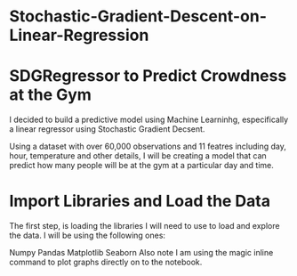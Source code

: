 # Stochastic-Gradient-Descent-on-Linear-Regression
# SDGRegressor to Predict Crowdness at the Gym

 I decided to build a predictive model using Machine Learninhg, especifically a linear regressor using Stochastic Gradient Decsent.

Using a dataset with over 60,000 observations and 11 featres including day, hour, temperature and other details, I will be creating a model that can predict how many people will be at the gym at a particular day and time. 

# Import Libraries and Load the Data
The first step, is loading the libraries I will need to use to load and explore the data. I will be using the following ones:

Numpy
Pandas
Matplotlib
Seaborn
Also note I am using the magic inline command to plot graphs directly on to the notebook.
